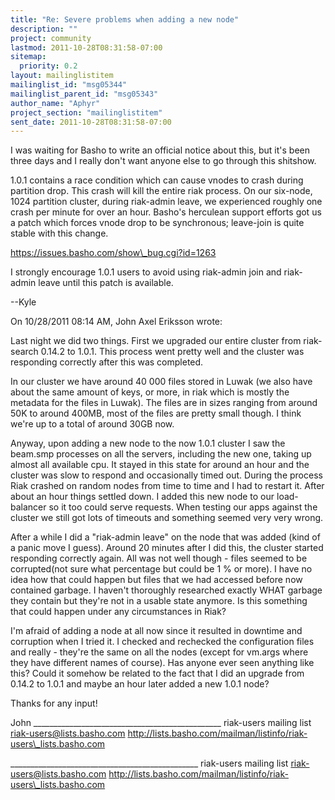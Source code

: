 ```yaml
---
title: "Re: Severe problems when adding a new node"
description: ""
project: community
lastmod: 2011-10-28T08:31:58-07:00
sitemap:
  priority: 0.2
layout: mailinglistitem
mailinglist_id: "msg05344"
mailinglist_parent_id: "msg05343"
author_name: "Aphyr"
project_section: "mailinglistitem"
sent_date: 2011-10-28T08:31:58-07:00
---
```



I was waiting for Basho to write an official notice about this, but it's 
been three days and I really don't want anyone else to go through this 
shitshow.


1.0.1 contains a race condition which can cause vnodes to crash during 
partition drop. This crash will kill the entire riak process. On our 
six-node, 1024 partition cluster, during riak-admin leave, we 
experienced roughly one crash per minute for over an hour. Basho's 
herculean support efforts got us a patch which forces vnode drop to be 
synchronous; leave-join is quite stable with this change.


https://issues.basho.com/show\_bug.cgi?id=1263

I strongly encourage 1.0.1 users to avoid using riak-admin join and 
riak-admin leave until this patch is available.


--Kyle

On 10/28/2011 08:14 AM, John Axel Eriksson wrote:

Last night we did two things. First we upgraded our entire cluster from 
riak-search 0.14.2 to 1.0.1. This process went
pretty well and the cluster was responding correctly after this was completed.

In our cluster we have around 40 000 files stored in Luwak (we also have about 
the same amount of keys, or more, in riak which is mostly
the metadata for the files in Luwak). The files are in sizes ranging from 
around 50K to around 400MB, most of the files are pretty small though. I
think we're up to a total of around 30GB now.

Anyway, upon adding a new node to the now 1.0.1 cluster I saw the beam.smp 
processes on all the servers, including the new one, taking
up almost all available cpu. It stayed in this state for around an hour and the 
cluster was slow to respond and occasionally timed out. During the
process Riak crashed on random nodes from time to time and I had to restart it. 
After about an hour things settled down. I added this
new node to our load-balancer so it too could serve requests. When testing our 
apps against the cluster we still got lots of timeouts and something
seemed very very wrong.

After a while I did a "riak-admin leave" on the node that was added (kind of a 
panic move I guess). Around 20 minutes after I did this, the cluster started
responding correctly again. All was not well though - files seemed to be 
corrupted(not sure what percentage but could be 1 % or more). I have no idea how
that could happen but files that we had accessed before now contained garbage. 
I haven't thoroughly researched exactly WHAT garbage they contain but
they're not in a usable state anymore. Is this something that could happen 
under any circumstances in Riak?

I'm afraid of adding a node at all now since it resulted in downtime and 
corruption when I tried it. I checked and rechecked the configuration files and 
really - they're
the same on all the nodes (except for vm.args where they have different names 
of course). Has anyone ever seen anything like this? Could it somehow be 
related to
the fact that I did an upgrade from 0.14.2 to 1.0.1 and maybe an hour later 
added a new 1.0.1 node?

Thanks for any input!

John
\_\_\_\_\_\_\_\_\_\_\_\_\_\_\_\_\_\_\_\_\_\_\_\_\_\_\_\_\_\_\_\_\_\_\_\_\_\_\_\_\_\_\_\_\_\_\_
riak-users mailing list
riak-users@lists.basho.com
http://lists.basho.com/mailman/listinfo/riak-users\_lists.basho.com



\_\_\_\_\_\_\_\_\_\_\_\_\_\_\_\_\_\_\_\_\_\_\_\_\_\_\_\_\_\_\_\_\_\_\_\_\_\_\_\_\_\_\_\_\_\_\_
riak-users mailing list
riak-users@lists.basho.com
http://lists.basho.com/mailman/listinfo/riak-users\_lists.basho.com

